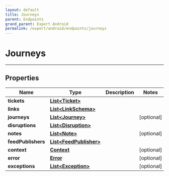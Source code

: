 ```yaml
---
layout: default
title: Journeys
parent: Endpoints
grand_parent: Expert Android
permalink: /expert/android/endpoints/journeys
---
```


# Journeys

---

## Properties

| Name | Type | Description | Notes
| ------------ | ------------- | ------------- | -------------
**tickets** | [**List&lt;Ticket&gt;**](/navitia_sdk_docs/expert/android/endpoints/ticket) |  | 
**links** | [**List&lt;LinkSchema&gt;**](/navitia_sdk_docs/expert/android/endpoints/link_schema) |  | 
**journeys** | [**List&lt;Journey&gt;**](/navitia_sdk_docs/expert/android/endpoints/journey) |  |  [optional]
**disruptions** | [**List&lt;Disruption&gt;**](/navitia_sdk_docs/expert/android/endpoints/disruption) |  | 
**notes** | [**List&lt;Note&gt;**](/navitia_sdk_docs/expert/android/endpoints/note) |  |  [optional]
**feedPublishers** | [**List&lt;FeedPublisher&gt;**](/navitia_sdk_docs/expert/android/endpoints/feed_publisher) |  | 
**context** | [**Context**](/navitia_sdk_docs/expert/android/endpoints/context) |  |  [optional]
**error** | [**Error**](/navitia_sdk_docs/expert/android/endpoints/error) |  |  [optional]
**exceptions** | [**List&lt;Exception&gt;**](/navitia_sdk_docs/expert/android/endpoints/exception) |  |  [optional]




